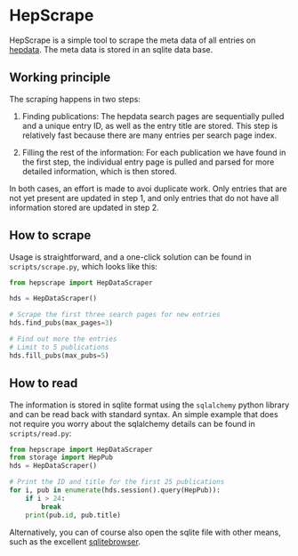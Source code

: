 # HepScrape
HepScrape is a simple tool to scrape the meta data of all entries on [hepdata](www.hepdata.net).
The meta data is stored in an sqlite data base.


## Working principle

The scraping happens in two steps:

1. Finding publications: The hepdata search pages are sequentially pulled and a unique entry ID, as well as the entry title are stored. This step is relatively fast because there are many entries per search page index.

2. Filling the rest of the information: For each publication we have found in the first step, the individual entry page is pulled and parsed for more detailed information, which is then stored.

In both cases, an effort is made to avoi duplicate work. Only entries that are not yet present are updated in step 1, and only entries that do not have all information stored are updated in step 2.


## How to scrape
Usage is straightforward, and a one-click solution can be found in `scripts/scrape.py`, which looks like this:

```python
from hepscrape import HepDataScraper

hds = HepDataScraper()

# Scrape the first three search pages for new entries
hds.find_pubs(max_pages=3)

# Find out more the entries
# Limit to 5 publications
hds.fill_pubs(max_pubs=5)
```

## How to read
The information is stored in sqlite format using the `sqlalchemy` python library and can be read back with standard syntax.
An simple example that does not require you worry about the sqlalchemy details can be found in `scripts/read.py`:


```python
from hepscrape import HepDataScraper
from storage import HepPub
hds = HepDataScraper()

# Print the ID and title for the first 25 publications
for i, pub in enumerate(hds.session().query(HepPub)):
    if i > 24:
        break
    print(pub.id, pub.title)
```

Alternatively, you can of course also open the sqlite file with other means, such as the excellent [sqlitebrowser](https://sqlitebrowser.org/).